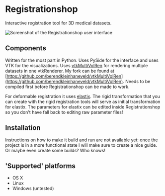# Registrationshop

Interactive registration tool for 3D medical datasets.

![Screenshot of the Registrationshop user interface](https://graphics.tudelft.nl/wp-content/uploads/2013/09/maininterfacelungs.png)

## Components
Written for the most part in Python. Uses PySide for the interface and uses VTK for the visualizations. Uses [vtkMultiVolRen](https://github.com/karlkrissian/vtkMultiVolRen) for rendering multiple datasets in one vtkRenderer. My fork can be found at [https://github.com/berendkleinhaneveld/vtkMultiVolRen](https://github.com/berendkleinhaneveld/vtkMultiVolRen). Needs to be compiled first before Registrationshop can be made to work.

For deformable registration it uses [elastix](http://elastix.isi.uu.nl). The rigid transformation that you can create with the rigid registration tools will serve as initial transformation for elastix. The parameters for elastix can be edited inside Registrationshop so you don't have fall back to editing raw parameter files!

## Installation
Instructions on how to make it build and run are not available yet: once the project is in a more functional state I will make sure to create a nice guide. Or maybe even create some builds? Who knows!

## 'Supported' platforms
* OS X
* Linux
* Windows (untested)
